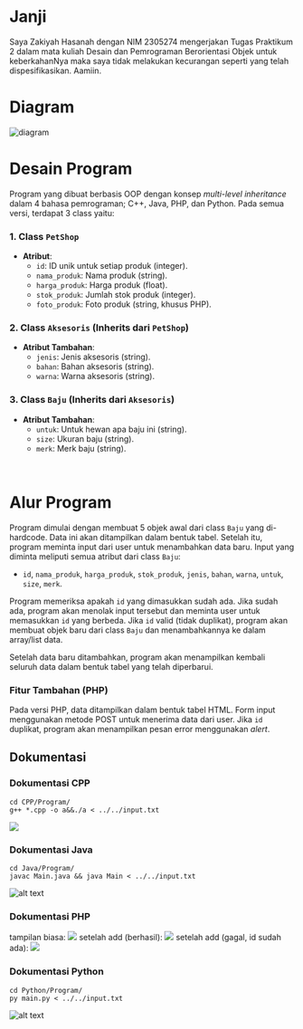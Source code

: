 # Janji
Saya Zakiyah Hasanah dengan NIM 2305274 mengerjakan Tugas Praktikum 2 dalam mata kuliah Desain dan Pemrograman Berorientasi Objek untuk keberkahanNya maka saya tidak melakukan kecurangan seperti yang telah dispesifikasikan. Aamiin.

# Diagram
![diagram](diagram.png)

# Desain Program
Program yang dibuat berbasis OOP dengan konsep *multi-level inheritance* dalam 4 bahasa pemrograman; C++, Java, PHP, dan Python. Pada semua versi, terdapat 3 class yaitu:

### 1. Class `PetShop`
- **Atribut**:
  - `id`: ID unik untuk setiap produk (integer).
  - `nama_produk`: Nama produk (string).
  - `harga_produk`: Harga produk (float).
  - `stok_produk`: Jumlah stok produk (integer).
  - `foto_produk`: Foto produk (string, khusus PHP).

### 2. Class `Aksesoris` (Inherits dari `PetShop`)
- **Atribut Tambahan**:
  - `jenis`: Jenis aksesoris (string).
  - `bahan`: Bahan aksesoris (string).
  - `warna`: Warna aksesoris (string).

### 3. Class `Baju` (Inherits dari `Aksesoris`)
- **Atribut Tambahan**:
  - `untuk`: Untuk hewan apa baju ini (string).
  - `size`: Ukuran baju (string).
  - `merk`: Merk baju (string).

<br>

# Alur Program
Program dimulai dengan membuat 5 objek awal dari class `Baju` yang di-hardcode. Data ini akan ditampilkan dalam bentuk tabel.
Setelah itu, program meminta input dari user untuk menambahkan data baru. Input yang diminta meliputi semua atribut dari class `Baju`:
   - `id`, `nama_produk`, `harga_produk`, `stok_produk`, `jenis`, `bahan`, `warna`, `untuk`, `size`, `merk`.

Program memeriksa apakah `id` yang dimasukkan sudah ada. Jika sudah ada, program akan menolak input tersebut dan meminta user untuk memasukkan `id` yang berbeda. Jika `id` valid (tidak duplikat), program akan membuat objek baru dari class `Baju` dan menambahkannya ke dalam array/list data.

Setelah data baru ditambahkan, program akan menampilkan kembali seluruh data dalam bentuk tabel yang telah diperbarui.

### Fitur Tambahan (PHP)
Pada versi PHP, data ditampilkan dalam bentuk tabel HTML. Form input menggunakan metode POST untuk menerima data dari user. Jika `id` duplikat, program akan menampilkan pesan error menggunakan *alert*.

## Dokumentasi

### Dokumentasi CPP
```
cd CPP/Program/
g++ *.cpp -o a&&./a < ../../input.txt 
```
![](Java/Dokumentasi/image.png)

### Dokumentasi Java
```
cd Java/Program/
javac Main.java && java Main < ../../input.txt
```
![alt text](Java/Dokumentasi/image.png)

### Dokumentasi PHP
tampilan biasa:
![](PHP/Dokumentasi/image.png)
setelah add (berhasil):
![](<PHP/Dokumentasi/add berhasil.png>)
setelah add (gagal, id sudah ada):
![](<PHP/Dokumentasi/add gagal.png>)

### Dokumentasi Python
```
cd Python/Program/
py main.py < ../../input.txt 
```
![alt text](Python/Dokumentasi/image.png)
